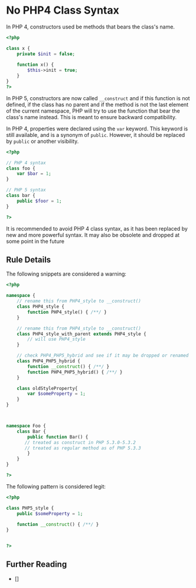 <!-- Good Practices -->
# No PHP4 Class Syntax

In PHP 4, constructors used be methods that bears the class's name. 

```php
<?php

class x {
	private $init = false;
	
	function x() {
		$this->init = true;
	}
}
?>
```

In PHP 5, constructors are now called `__construct` and if this function is not defined, if the class has no parent and if the method is not the last element of the current namespace, PHP will try to use the function that bear the class's name instead. This is meant to ensure backward compatibility. 

In PHP 4, properties were declared using the `var` keyword. This keyword is still available, and is a synonym of `public`. However, it should be replaced by `public` or another visibility. 

```php
<?php

// PHP 4 syntax
class foo {
	var $bar = 1;
}

// PHP 5 syntax
class bar {
	public $foor = 1;
}

?>
```

It is recommended to avoid PHP 4 class syntax, as it has been replaced by new and more powerful syntax. It may also be obsolete and dropped at some point in the future

## Rule Details

The following snippets are considered a warning:

```php
<?php

namespace {
	// rename this from PHP4_style to __construct()
	class PHP4_style {
		function PHP4_style() { /**/ } 
	}

	// rename this from PHP4_style to __construct()
	class PHP4_style_with_parent extends PHP4_style {
		// will use PHP4_style
	}

	// check PHP4_PHP5_hybrid and see if it may be dropped or renamed
	class PHP4_PHP5_hybrid {
		function __construct() { /**/ } 
		function PHP4_PHP5_hybrid() { /**/ } 
	}

	class oldStyleProperty{
		var $someProperty = 1;
	}
}



namespace Foo {
	class Bar {
   		public function Bar() {
       // treated as construct in PHP 5.3.0-5.3.2
       // treated as regular method as of PHP 5.3.3
    	}
	}
}

?>
```


The following pattern is considered legit:

```php
<?php

class PHP5_style {
	public $someProperty = 1;
	
	function __construct() { /**/ } 
}


?>
```

<!--
## When Not To Use It
If you're still 
-->

## Further Reading 
* [] 
